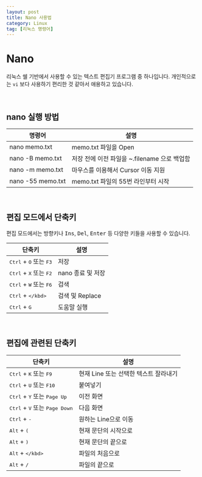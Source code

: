 ```yaml
---
layout: post
title: Nano 사용법
category: Linux
tag: [리눅스 명령어]
---
```

# Nano

리눅스 쉘 기반에서 사용할 수 있는 텍스트 편집기 프로그램 중 하나입니다. 개인적으로는 `vi` 보다 사용하기 편리한 것 같아서 애용하고 있습니다.

<br>

## nano 실행 방법

명령어 | 설명
--- | ---
nano memo.txt | memo.txt 파일을 Open
nano -B memo.txt | 저장 전에 이전 파일을 ~.filename 으로 백업함
nano -m memo.txt | 마우스를 이용해서 Cursor 이동 지원
nano -55 memo.txt | memo.txt 파일의 55번 라인부터 시작

<br>

## 편집 모드에서 단축키

편집 모드에서는 방향키나 <kbd>Ins</kbd>, <kbd>Del</kbd>, <kbd>Enter</kbd> 등 다양한 키들을 사용할 수 있습니다.

단축키 | 설명
--- | ---
<kbd>Ctrl</kbd> + <kbd>O</kbd> 또는 <kbd>F3</kbd> | 저장
<kbd>Ctrl</kbd> + <kbd>X</kbd> 또는 <kbd>F2</kbd> | nano 종료 및 저장
<kbd>Ctrl</kbd> + <kbd>W</kbd> 또는 <kbd>F6</kbd> | 검색
<kbd>Ctrl</kbd> + <kbd>\</kbd> | 검색 및 Replace
<kbd>Ctrl</kbd> + <kbd>G</kbd> | 도움말 실행

<br>

## 편집에 관련된 단축키

단축키 | 설명
--- | ---
<kbd>Ctrl</kbd> + <kbd>K</kbd> 또는 <kbd>F9</kbd> | 현재 Line 또는 선택한 텍스트 잘라내기
<kbd>Ctrl</kbd> + <kbd>U</kbd> 또는 <kbd>F10</kbd> | 붙여넣기
<kbd>Ctrl</kbd> + <kbd>Y</kbd> 또는 <kbd>Page Up</kbd>| 이전 화면
<kbd>Ctrl</kbd> + <kbd>V</kbd> 또는 <kbd>Page Down</kbd>| 다음 화면
<kbd>Ctrl</kbd> + <kbd>-</kbd> | 원하는 Line으로 이동
<kbd>Alt</kbd> + <kbd>(</kbd> | 현재 문단의 시작으로
<kbd>Alt</kbd> + <kbd>)</kbd> | 현재 문단의 끝으로
<kbd>Alt</kbd> + <kbd>\</kbd> | 파일의 처음으로
<kbd>Alt</kbd> + <kbd>/</kbd> | 파일의 끝으로
